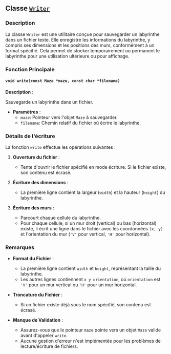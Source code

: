 ## Classe [`Writer`](../../src/lib/writer.hpp)

### Description

La classe `Writer` est une utilitaire conçue pour sauvegarder un labyrinthe dans un fichier texte. Elle enregistre les
informations du labyrinthe, y compris ses dimensions et les positions des murs, conformément à un format spécifié. Cela
permet de stocker temporairement ou permanent le labyrinthe pour une utilisation ultérieure ou pour affichage.

### Fonction Principale

#### `void write(const Maze *maze, const char *filename)`

**Description** :

Sauvegarde un labyrinthe dans un fichier.

- **Paramètres** :
    - `maze`: Pointeur vers l'objet `Maze` à sauvegarder.
    - `filename`: Chemin relatif du fichier où écrire le labyrinthe.

### Détails de l'écriture

La fonction `write` effectue les opérations suivantes :

1. **Ouverture du fichier** :
    - Tente d'ouvrir le fichier spécifié en mode écriture. Si le fichier existe, son contenu est écrasé.

2. **Écriture des dimensions** :
    - La première ligne contient la largeur (`width`) et la hauteur (`height`) du labyrinthe.

3. **Écriture des murs** :
    - Parcourt chaque cellule du labyrinthe.
    - Pour chaque cellule, si un mur droit (vertical) ou bas (horizontal) existe, il écrit une ligne dans le fichier
      avec les coordonnées `(x, y)` et l'orientation du mur (`'V'` pour vertical, `'H'` pour horizontal).

### Remarques

- **Format du Fichier** :
    - La première ligne contient `width` et `height`, représentant la taille du labyrinthe.
    - Les autres lignes contiennent `x y orientation`, oú `orientation` est `'V'` pour un mur vertical ou `'H'` pour un
      mur horizontal.

- **Troncature du Fichier** :
    - Si un fichier existe déjà sous le nom spécifié, son contenu est écrasé.

- **Manque de Validation** :
    - Assurez-vous que le pointeur `maze` pointe vers un objet `Maze` valide avant d'appeler `write`.
    - Aucune gestion d'erreur n'est implémentée pour les problèmes de lecture/écriture de fichiers.